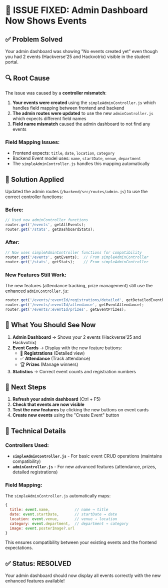 # 🎉 ISSUE FIXED: Admin Dashboard Now Shows Events

## ✅ **Problem Solved**

Your admin dashboard was showing "No events created yet" even though you had 2 events (Hackverse'25 and Hackvotrix) visible in the student portal.

## 🔍 **Root Cause**

The issue was caused by a **controller mismatch**:

1. **Your events were created** using the `simpleAdminController.js` which handles field mapping between frontend and backend
2. **The admin routes were updated** to use the new `adminController.js` which expects different field names
3. **Field name mismatch** caused the admin dashboard to not find any events

### Field Mapping Issues:
- Frontend expects: `title`, `date`, `location`, `category`
- Backend Event model uses: `name`, `startDate`, `venue`, `department`
- The `simpleAdminController.js` handles this mapping automatically

## 🔧 **Solution Applied**

Updated the admin routes (`/backend/src/routes/admin.js`) to use the correct controller functions:

### **Before:**
```javascript
// Used new adminController functions
router.get('/events', getAllEvents);
router.get('/stats', getDashboardStats);
```

### **After:**
```javascript
// Now uses simpleAdminController functions for compatibility
router.get('/events', getEvents);  // From simpleAdminController
router.get('/stats', getStats);    // From simpleAdminController
```

### **New Features Still Work:**
The new features (attendance tracking, prize management) still use the enhanced `adminController.js`:
```javascript
router.get('/events/:eventId/registrations/detailed', getDetailedEventRegistrations);
router.get('/events/:eventId/attendance', getEventAttendance);
router.get('/events/:eventId/prizes', getEventPrizes);
```

## 🎯 **What You Should See Now**

1. **Admin Dashboard** → Shows your 2 events (Hackverse'25 and Hackvotrix)
2. **Event Cards** → Display with the new feature buttons:
   - 📄 **Registrations** (Detailed view)
   - ✅ **Attendance** (Track attendance)
   - 🏆 **Prizes** (Manage winners)
3. **Statistics** → Correct event counts and registration numbers

## 🚀 **Next Steps**

1. **Refresh your admin dashboard** (Ctrl + F5)
2. **Check that events are now visible**
3. **Test the new features** by clicking the new buttons on event cards
4. **Create new events** using the "Create Event" button

## 📝 **Technical Details**

### Controllers Used:
- **`simpleAdminController.js`** - For basic event CRUD operations (maintains compatibility)
- **`adminController.js`** - For new advanced features (attendance, prizes, detailed registrations)

### Field Mapping:
The `simpleAdminController.js` automatically maps:
```javascript
{
  title: event.name,           // name → title
  date: event.startDate,       // startDate → date  
  location: event.venue,       // venue → location
  category: event.department,  // department → category
  image: event.posterImage?.url
}
```

This ensures compatibility between your existing events and the frontend expectations.

## ✅ **Status: RESOLVED**

Your admin dashboard should now display all events correctly with the new enhanced features available!
